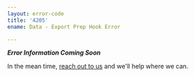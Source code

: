 ```yaml
---
layout: error-code
title: '4205'
ename: Data - Export Prep Hook Error

---
```


***Error Information Coming Soon***

In the mean time, [reach out to us](mailto:help@nanobox.io) and we'll help where we can.
